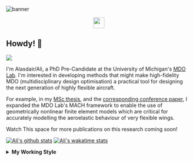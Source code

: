 <!--
# Welcome to Ali's github profile


-->

![banner](https://raw.githubusercontent.com/A-Gray-94/A-Gray-94/main/Images/GitHubProfileBanner.png)
<p align='center'>
<a href="https://www.linkedin.com/in/alasdaircgray/"><img height="30" src="https://github.com/WaylonWalker/WaylonWalker/blob/main/icon/linkedin.png?raw=true"></a>
</p>

## Howdy! 👋

![](https://komarev.com/ghpvc/?username=A-Gray-94&color=blue)

I'm Alasdair/Ali, a PhD Pre-Candidate at the University of Michigan's [MDO Lab](http://mdolab.engin.umich.edu).
I'm interested in developing methods that might make high-fidelity MDO (multidisciplinary design optimisation) a practical tool for designing the next generation of highly flexible aircraft.

For example, in my [MSc thesis](http://resolver.tudelft.nl/uuid:1a6b5001-d213-40d9-bc2c-5e831eda527d), and the [corresponding conference paper](https://www.researchgate.net/publication/348242101_Geometrically_Nonlinear_High-fidelity_Aerostructural_Optimization_for_Highly_Flexible_Wings), I expanded the MDO Lab's MACH framework to enable the use of geometrically nonlinear finite element models which are critical for accurately modelling the aeroelastic behaviour of very flexible wings.

Watch This space for more publications on this research coming soon!

<!--
**A-Gray-94/A-Gray-94** is a ✨ _special_ ✨ repository because its `README.md` (this file) appears on your GitHub profile.

Here are some ideas to get you started:

- 🔭 I’m currently working on ...
- 🌱 I’m currently learning ...
- 👯 I’m looking to collaborate on ...
- 🤔 I’m looking for help with ...
- 💬 Ask me about ...
- 📫 How to reach me: ...
- 😄 Pronouns: ...
- ⚡ Fun fact: ...
-->


[![Ali's github stats](https://github-readme-stats.vercel.app/api?username=A-Gray-94)](https://github.com/anuraghazra/github-readme-stats)
[![Ali's wakatime stats](https://github-readme-stats.vercel.app/api/wakatime?username=ACGray)](https://github.com/anuraghazra/github-readme-stats)


<details>
  <summary>
    <strong>My Working Style</strong>
  </summary>
  
  <!--START_SECTION:waka-->
![Lines of code](https://img.shields.io/badge/From%20Hello%20World%20I%27ve%20Written-4.3%20million%20lines%20of%20code-blue)

**I'm an Early 🐤** 

```text
🌞 Morning    45 commits     ███░░░░░░░░░░░░░░░░░░░░░░   14.2% 
🌆 Daytime    115 commits    █████████░░░░░░░░░░░░░░░░   36.28% 
🌃 Evening    133 commits    ██████████░░░░░░░░░░░░░░░   41.96% 
🌙 Night      24 commits     ██░░░░░░░░░░░░░░░░░░░░░░░   7.57%

```
📅 **I'm Most Productive on Thursday** 

```text
Monday       43 commits     ███░░░░░░░░░░░░░░░░░░░░░░   13.56% 
Tuesday      40 commits     ███░░░░░░░░░░░░░░░░░░░░░░   12.62% 
Wednesday    43 commits     ███░░░░░░░░░░░░░░░░░░░░░░   13.56% 
Thursday     79 commits     ██████░░░░░░░░░░░░░░░░░░░   24.92% 
Friday       79 commits     ██████░░░░░░░░░░░░░░░░░░░   24.92% 
Saturday     13 commits     █░░░░░░░░░░░░░░░░░░░░░░░░   4.1% 
Sunday       20 commits     █░░░░░░░░░░░░░░░░░░░░░░░░   6.31%

```


📊 **This Week I Spent My Time On** 

```text
💬 Programming Languages: 
Python                   13 hrs 13 mins      ████████████████░░░░░░░░░   66.19% 
Other                    2 hrs 56 mins       ███░░░░░░░░░░░░░░░░░░░░░░   14.76% 
Makefile                 1 hr 44 mins        ██░░░░░░░░░░░░░░░░░░░░░░░   8.71% 
C                        59 mins             █░░░░░░░░░░░░░░░░░░░░░░░░   4.92% 
Bash                     24 mins             ░░░░░░░░░░░░░░░░░░░░░░░░░   2.02%

🔥 Editors: 
VS Code                  19 hrs 36 mins      ████████████████████████░   98.11% 
Sublime Text             22 mins             ░░░░░░░░░░░░░░░░░░░░░░░░░   1.89%

🐱‍💻 Projects: 
pytacs                   11 hrs 23 mins      ██████████████░░░░░░░░░░░   57.04% 
docker                   3 hrs 7 mins        ████░░░░░░░░░░░░░░░░░░░░░   15.61% 
tacs_orig                3 hrs 2 mins        ███░░░░░░░░░░░░░░░░░░░░░░   15.23% 
FEMpy                    1 hr 13 mins        █░░░░░░░░░░░░░░░░░░░░░░░░   6.16% 
pyaerostructure          30 mins             ░░░░░░░░░░░░░░░░░░░░░░░░░   2.55%

💻 Operating System: 
Linux                    19 hrs 58 mins      █████████████████████████   100.0%

```

**I Mostly Code in Python** 

```text
Python                   9 repos             ████████████░░░░░░░░░░░░░   50.0% 
TeX                      3 repos             ████░░░░░░░░░░░░░░░░░░░░░   16.67% 
HTML                     2 repos             ██░░░░░░░░░░░░░░░░░░░░░░░   11.11% 
C++                      1 repo              █░░░░░░░░░░░░░░░░░░░░░░░░   5.56% 
MATLAB                   1 repo              █░░░░░░░░░░░░░░░░░░░░░░░░   5.56%

```


**Timeline**

![Chart not found](https://raw.githubusercontent.com/A-Gray-94/A-Gray-94/main/charts/bar_graph.png) 


 Last Updated on 01/08/2021
<!--END_SECTION:waka-->
</details>
